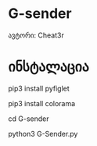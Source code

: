 # G-sender 
ავტორი: Cheat3r

# ინსტალაცია 
pip3 install pyfiglet

pip3 install colorama

cd G-sender

python3 G-Sender.py


